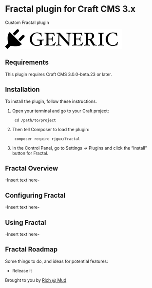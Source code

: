 # Fractal plugin for Craft CMS 3.x

Custom Fractal plugin

![Screenshot](resources/img/plugin-logo.png)

## Requirements

This plugin requires Craft CMS 3.0.0-beta.23 or later.

## Installation

To install the plugin, follow these instructions.

1. Open your terminal and go to your Craft project:

        cd /path/to/project

2. Then tell Composer to load the plugin:

        composer require rjgux/fractal

3. In the Control Panel, go to Settings → Plugins and click the “Install” button for Fractal.

## Fractal Overview

-Insert text here-

## Configuring Fractal

-Insert text here-

## Using Fractal

-Insert text here-

## Fractal Roadmap

Some things to do, and ideas for potential features:

* Release it

Brought to you by [Rich @ Mud](http://ournameismud.co.uk/)

